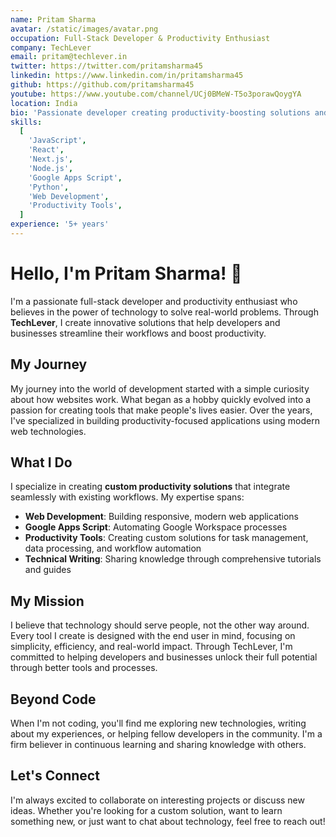 ```yaml
---
name: Pritam Sharma
avatar: /static/images/avatar.png
occupation: Full-Stack Developer & Productivity Enthusiast
company: TechLever
email: pritam@techlever.in
twitter: https://twitter.com/pritamsharma45
linkedin: https://www.linkedin.com/in/pritamsharma45
github: https://github.com/pritamsharma45
youtube: https://www.youtube.com/channel/UCj0BMeW-T5o3porawQoygYA
location: India
bio: 'Passionate developer creating productivity-boosting solutions and sharing knowledge through TechLever'
skills:
  [
    'JavaScript',
    'React',
    'Next.js',
    'Node.js',
    'Google Apps Script',
    'Python',
    'Web Development',
    'Productivity Tools',
  ]
experience: '5+ years'
---
```


# Hello, I'm Pritam Sharma! 👋

I'm a passionate full-stack developer and productivity enthusiast who believes in the power of technology to solve real-world problems. Through **TechLever**, I create innovative solutions that help developers and businesses streamline their workflows and boost productivity.

## My Journey

My journey into the world of development started with a simple curiosity about how websites work. What began as a hobby quickly evolved into a passion for creating tools that make people's lives easier. Over the years, I've specialized in building productivity-focused applications using modern web technologies.

## What I Do

I specialize in creating **custom productivity solutions** that integrate seamlessly with existing workflows. My expertise spans:

- **Web Development**: Building responsive, modern web applications
- **Google Apps Script**: Automating Google Workspace processes
- **Productivity Tools**: Creating custom solutions for task management, data processing, and workflow automation
- **Technical Writing**: Sharing knowledge through comprehensive tutorials and guides

## My Mission

I believe that technology should serve people, not the other way around. Every tool I create is designed with the end user in mind, focusing on simplicity, efficiency, and real-world impact. Through TechLever, I'm committed to helping developers and businesses unlock their full potential through better tools and processes.

## Beyond Code

When I'm not coding, you'll find me exploring new technologies, writing about my experiences, or helping fellow developers in the community. I'm a firm believer in continuous learning and sharing knowledge with others.

## Let's Connect

I'm always excited to collaborate on interesting projects or discuss new ideas. Whether you're looking for a custom solution, want to learn something new, or just want to chat about technology, feel free to reach out!
